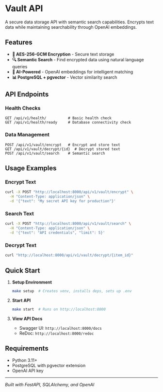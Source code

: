  # Vault API

A secure data storage API with semantic search capabilities. Encrypts text data while maintaining searchability through OpenAI embeddings.

## Features

- **🔐 AES-256-GCM Encryption** - Secure text storage
- **🔍 Semantic Search** - Find encrypted data using natural language queries
- **🤖 AI-Powered** - OpenAI embeddings for intelligent matching
- **📊 PostgreSQL + pgvector** - Vector similarity search

## API Endpoints

### Health Checks
```http
GET /api/v1/health/          # Basic health check
GET /api/v1/health/ready     # Database connectivity check
```

### Data Management
```http
POST /api/v1/vault/encrypt   # Encrypt and store text
GET /api/v1/vault/decrypt/{id}  # Decrypt stored text
POST /api/v1/vault/search    # Semantic search
```

## Usage Examples

### Encrypt Text
```bash
curl -X POST "http://localhost:8000/api/v1/vault/encrypt" \
  -H "Content-Type: application/json" \
  -d '{"text": "My secret API key for production"}'
```

### Search Text
```bash
curl -X POST "http://localhost:8000/api/v1/vault/search" \
  -H "Content-Type: application/json" \
  -d '{"text": "API credentials", "limit": 5}'
```

### Decrypt Text
```bash
curl "http://localhost:8000/api/v1/vault/decrypt/{item_id}"
```

## Quick Start

1. **Setup Environment**
   ```bash
   make setup  # Creates venv, installs deps, sets up .env
   ```

2. **Start API**
   ```bash
   make start  # Runs on http://localhost:8000
   ```

3. **View API Docs**
   - Swagger UI: `http://localhost:8000/docs`
   - ReDoc: `http://localhost:8000/redoc`

## Requirements

- Python 3.11+
- PostgreSQL with pgvector extension
- OpenAI API key

---

*Built with FastAPI, SQLAlchemy, and OpenAI* 
